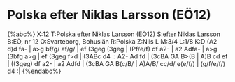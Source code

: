 # Polska efter Niklas Larsson (EÖ12)

{%abc%}
X:12
T:Polska efter Niklas Larsson (EÖ12)
S:efter Niklas Larsson
B:EÖ, nr 12
O:Svarteborg, Bohuslän
R:Polska
Z:Nils L
M:3/4
L:1/8
K:D
(A2 d)d fa- | a>g bf/g/ af/g/ | ef (3geg (3geg | (Pf/e/f) df a2- | a2 Adfa- |
a>g (3bfg a>g | ef (3geg f>d | (3ABc d4 :: A2- Ad fd | (3cBA GA B>(B | A)B cd ef | 
((3geg) df a2- | a2 Adfd | (3cBA GA B(c/B/ | A)A/B/ cc/d/ e(e/f/) | (g/f/e/f/) d4 :|
{%endabc%}

